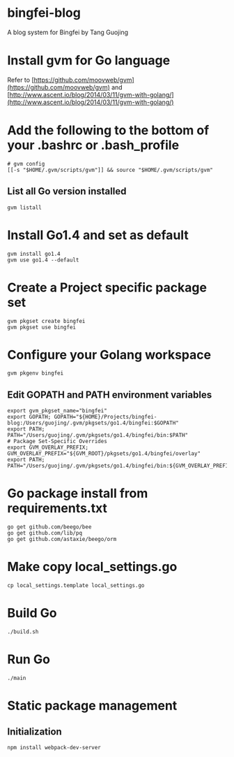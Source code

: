 # bingfei-blog
A blog system for Bingfei by Tang Guojing

# Install gvm for Go language
Refer to [https://github.com/moovweb/gvm](https://github.com/moovweb/gvm) and [http://www.ascent.io/blog/2014/03/11/gvm-with-golang/](http://www.ascent.io/blog/2014/03/11/gvm-with-golang/)

# Add the following to the bottom of your .bashrc or .bash_profile
```
# gvm config
[[-s "$HOME/.gvm/scripts/gvm"]] && source "$HOME/.gvm/scripts/gvm"
```

## List all Go version installed
```
gvm listall
```

# Install Go1.4 and set as default
```
gvm install go1.4
gvm use go1.4 --default
```

# Create a Project specific package set
```
gvm pkgset create bingfei
gvm pkgset use bingfei
```

# Configure your Golang workspace
`gvm pkgenv bingfei`

## Edit GOPATH and PATH environment variables
```
export gvm_pkgset_name="bingfei"
export GOPATH; GOPATH="${HOME}/Projects/bingfei-blog:/Users/guojing/.gvm/pkgsets/go1.4/bingfei:$GOPATH"
export PATH; PATH="/Users/guojing/.gvm/pkgsets/go1.4/bingfei/bin:$PATH"
# Package Set-Specific Overrides
export GVM_OVERLAY_PREFIX; GVM_OVERLAY_PREFIX="${GVM_ROOT}/pkgsets/go1.4/bingfei/overlay"
export PATH; PATH="/Users/guojing/.gvm/pkgsets/go1.4/bingfei/bin:${GVM_OVERLAY_PREFIX}/bin:${PATH}"
```

# Go package install from requirements.txt
```
go get github.com/beego/bee
go get github.com/lib/pq
go get github.com/astaxie/beego/orm
```

# Make copy local_settings.go
`cp local_settings.template local_settings.go`

# Build Go
`./build.sh`

# Run Go
`./main`

# Static package management
## Initialization
```
npm install webpack-dev-server
```
